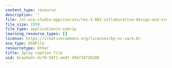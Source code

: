 ```yaml
---
content_type: resource
description: ''
file: /ol-ocw-studio-app/courses/res-3-002-collaborative-design-and-creative-expression-with-arduino-microcontrollers-january-iap-2017/6caa5e2cdc7059f1ae8f45b71872b289_0RtBiJ_FTag.vtt
file_size: 1559
file_type: application/x-subrip
learning_resource_types: []
license: https://creativecommons.org/licenses/by-nc-sa/4.0/
ocw_type: OCWFile
resourcetype: Other
title: 3play caption file
uid: 6caa5e2c-dc70-59f1-ae8f-45b71872b289
---
```

